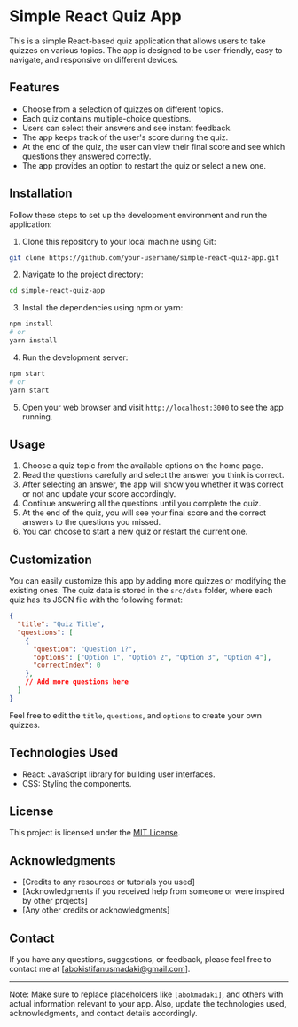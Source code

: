 # Simple React Quiz App

This is a simple React-based quiz application that allows users to take quizzes on various topics. The app is designed to be user-friendly, easy to navigate, and responsive on different devices.

## Features

- Choose from a selection of quizzes on different topics.
- Each quiz contains multiple-choice questions.
- Users can select their answers and see instant feedback.
- The app keeps track of the user's score during the quiz.
- At the end of the quiz, the user can view their final score and see which questions they answered correctly.
- The app provides an option to restart the quiz or select a new one.


## Installation

Follow these steps to set up the development environment and run the application:

1. Clone this repository to your local machine using Git:

```bash
git clone https://github.com/your-username/simple-react-quiz-app.git
```

2. Navigate to the project directory:

```bash
cd simple-react-quiz-app
```

3. Install the dependencies using npm or yarn:

```bash
npm install
# or
yarn install
```

4. Run the development server:

```bash
npm start
# or
yarn start
```

5. Open your web browser and visit `http://localhost:3000` to see the app running.

## Usage

1. Choose a quiz topic from the available options on the home page.
2. Read the questions carefully and select the answer you think is correct.
3. After selecting an answer, the app will show you whether it was correct or not and update your score accordingly.
4. Continue answering all the questions until you complete the quiz.
5. At the end of the quiz, you will see your final score and the correct answers to the questions you missed.
6. You can choose to start a new quiz or restart the current one.

## Customization

You can easily customize this app by adding more quizzes or modifying the existing ones. The quiz data is stored in the `src/data` folder, where each quiz has its JSON file with the following format:

```json
{
  "title": "Quiz Title",
  "questions": [
    {
      "question": "Question 1?",
      "options": ["Option 1", "Option 2", "Option 3", "Option 4"],
      "correctIndex": 0
    },
    // Add more questions here
  ]
}
```

Feel free to edit the `title`, `questions`, and `options` to create your own quizzes.

## Technologies Used

- React: JavaScript library for building user interfaces.
- CSS: Styling the components.

## License

This project is licensed under the [MIT License](LICENSE).

## Acknowledgments

- [Credits to any resources or tutorials you used]
- [Acknowledgments if you received help from someone or were inspired by other projects]
- [Any other credits or acknowledgments]

## Contact

If you have any questions, suggestions, or feedback, please feel free to contact me at [abokistifanusmadaki@gmail.com].

---
Note: Make sure to replace placeholders like `[abokmadaki]`, and others with actual information relevant to your app. Also, update the technologies used, acknowledgments, and contact details accordingly.
